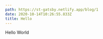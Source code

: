 ```yaml
---
path: https://st-gatsby.netlify.app/blog/1
date: 2020-10-14T10:26:55.833Z
title: Hello
---
```

Hello World